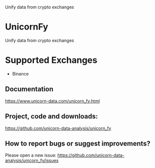 Unify data from crypto exchanges
# UnicornFy
Unify data from crypto exchanges

# Supported Exchanges
- Binance

## Documentation
https://www.unicorn-data.com/unicorn_fy.html

## Project, code and downloads:
https://github.com/unicorn-data-analysis/unicorn_fy

## How to report bugs or suggest improvements?
Please open a new issue: https://github.com/unicorn-data-analysis/unicorn_fy/issues
